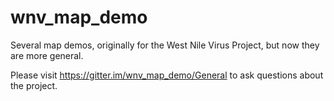# wnv_map_demo


Several map demos, originally for the West Nile Virus Project, but now they are more general. 


Please visit https://gitter.im/wnv_map_demo/General to ask questions about the project.


